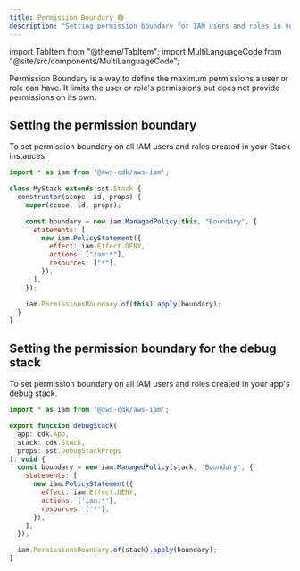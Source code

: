 ```yaml
---
title: Permission Boundary 🟢
description: "Setting permission boundary for IAM users and roles in your SST app"
---
```


import TabItem from "@theme/TabItem";
import MultiLanguageCode from "@site/src/components/MultiLanguageCode";

Permission Boundary is a way to define the maximum permissions a user or role can have. It limits the user or role's permissions but does not provide permissions on its own.

## Setting the permission boundary

To set permission boundary on all IAM users and roles created in your Stack instances.

```js title="stacks/MyStack.js"
import * as iam from '@aws-cdk/aws-iam';

class MyStack extends sst.Stack {
  constructor(scope, id, props) {
    super(scope, id, props);

    const boundary = new iam.ManagedPolicy(this, "Boundary", {
      statements: [
        new iam.PolicyStatement({
          effect: iam.Effect.DENY,
          actions: ["iam:*"],
          resources: ["*"],
        }),
      ],
    });

    iam.PermissionsBoundary.of(this).apply(boundary);
  }
}
```

## Setting the permission boundary for the debug stack

To set permission boundary on all IAM users and roles created in your app's debug stack.

```js title="stacks/index.js"
import * as iam from '@aws-cdk/aws-iam';

export function debugStack(
  app: cdk.App,
  stack: cdk.Stack,
  props: sst.DebugStackProps
): void {
  const boundary = new iam.ManagedPolicy(stack, 'Boundary', {
    statements: [
      new iam.PolicyStatement({
        effect: iam.Effect.DENY,
        actions: ['iam:*'],
        resources: ['*'],
      }),
    ],
  });

  iam.PermissionsBoundary.of(stack).apply(boundary);
}
```

